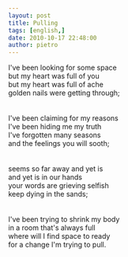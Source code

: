 ```yaml
---
layout: post
title: Pulling
tags: [english,]
date: 2010-10-17 22:48:00
author: pietro
---
```

I've been looking for some space<br/>but my heart was full of you<br/>but my heart was full of ache<br/>golden nails were getting through;<br/><br/><br/>I've been claiming for my reasons<br/>I've been hiding me my truth<br/>I've forgotten many seasons<br/>and the feelings you will sooth;<br/><br/><br/>seems so far away and yet is<br/>and yet is in our hands<br/>your words are grieving selfish<br/>keep dying in the sands;<br/><br/><br/>I've been trying to shrink my body<br/>in a room that's always full<br/>where will I find space to ready<br/>for a change I'm trying to pull.<br/><br/><br/>
